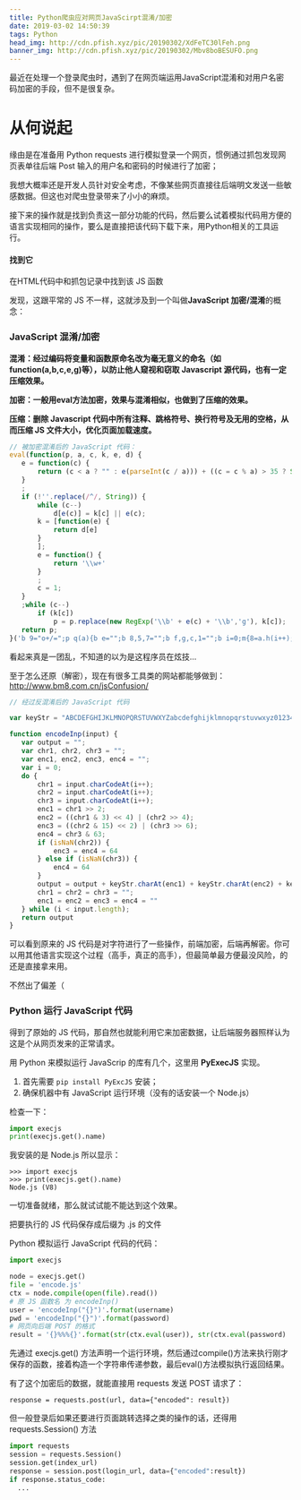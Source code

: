 ```yaml
---
title: Python爬虫应对网页JavaScirpt混淆/加密
date: 2019-03-02 14:50:39
tags: Python
head_img: http://cdn.pfish.xyz/pic/20190302/XdFeTC30lFeh.png
banner_img: http://cdn.pfish.xyz/pic/20190302/Mbv8boBESUFO.png
---
```

最近在处理一个登录爬虫时，遇到了在网页端运用JavaScript混淆和对用户名密码加密的手段，但不是很复杂。
<!--more-->

# 从何说起

缘由是在准备用 Python requests 进行模拟登录一个网页，惯例通过抓包发现网页表单往后端 Post 输入的用户名和密码的时候进行了加密；

我想大概率还是开发人员针对安全考虑，不像某些网页直接往后端明文发送一些敏感数据。但这也对爬虫登录带来了小小的麻烦。

接下来的操作就是找到负责这一部分功能的代码，然后要么试着模拟代码用方便的语言实现相同的操作，要么是直接把该代码下载下来，用Python相关的工具运行。

#### 找到它

在HTML代码中和抓包记录中找到该 JS 函数


发现，这跟平常的 JS 不一样，这就涉及到一个叫做**JavaScript 加密/混淆**的概念：

### JavaScript 混淆/加密

**混淆：经过编码将变量和函数原命名改为毫无意义的命名（如function(a,b,c,e,g)等），以防止他人窥视和窃取 Javascript 源代码，也有一定压缩效果。**

**加密：一般用eval方法加密，效果与混淆相似，也做到了压缩的效果。**

**压缩：删除 Javascript 代码中所有注释、跳格符号、换行符号及无用的空格，从而压缩 JS 文件大小，优化页面加载速度。**


 ```JavaScript
// 被加密混淆后的 JavaScript 代码：
 eval(function(p, a, c, k, e, d) {
    e = function(c) {
        return (c < a ? "" : e(parseInt(c / a))) + ((c = c % a) > 35 ? String.fromCharCode(c + 29) : c.toString(36))
    }
    ;
    if (!''.replace(/^/, String)) {
        while (c--)
            d[e(c)] = k[c] || e(c);
        k = [function(e) {
            return d[e]
        }
        ];
        e = function() {
            return '\\w+'
        }
        ;
        c = 1;
    }
    ;while (c--)
        if (k[c])
            p = p.replace(new RegExp('\\b' + e(c) + '\\b','g'), k[c]);
    return p;
}('b 9="o+/=";p q(a){b e="";b 8,5,7="";b f,g,c,1="";b i=0;m{8=a.h(i++);5=a.h(i++);7=a.h(i++);f=8>>2;g=((8&3)<<4)|(5>>4);c=((5&s)<<2)|(7>>6);1=7&t;k(j(5)){c=1=l}v k(j(7)){1=l}e=e+9.d(f)+9.d(g)+9.d(c)+9.d(1);8=5=7="";f=g=c=1=""}u(i<a.n);r e}', 32, 32, '|enc4||||chr2||chr3|chr1|keyStr|input|var|enc3|charAt|output|enc1|enc2|charCodeAt||isNaN|if|64|do|length|ABCDEFGHIJKLMNOPQRSTUVWXYZabcdefghijklmnopqrstuvwxyz0123456789|function|encodeInp|return|15|63|while|else'.split('|'), 0, {}))

 ```

 看起来真是一团乱，不知道的以为是这程序员在炫技...

 至于怎么还原（解密），现在有很多工具类的网站都能够做到：
 http://www.bm8.com.cn/jsConfusion/


 ```JavaScript
 // 经过反混淆后的 JavaScript 代码

 var keyStr = "ABCDEFGHIJKLMNOPQRSTUVWXYZabcdefghijklmnopqrstuvwxyz0123456789+/=";

function encodeInp(input) {
    var output = "";
    var chr1, chr2, chr3 = "";
    var enc1, enc2, enc3, enc4 = "";
    var i = 0;
    do {
        chr1 = input.charCodeAt(i++);
        chr2 = input.charCodeAt(i++);
        chr3 = input.charCodeAt(i++);
        enc1 = chr1 >> 2;
        enc2 = ((chr1 & 3) << 4) | (chr2 >> 4);
        enc3 = ((chr2 & 15) << 2) | (chr3 >> 6);
        enc4 = chr3 & 63;
        if (isNaN(chr2)) {
            enc3 = enc4 = 64
        } else if (isNaN(chr3)) {
            enc4 = 64
        }
        output = output + keyStr.charAt(enc1) + keyStr.charAt(enc2) + keyStr.charAt(enc3) + keyStr.charAt(enc4);
        chr1 = chr2 = chr3 = "";
        enc1 = enc2 = enc3 = enc4 = ""
    } while (i < input.length);
    return output
}
 
 ```
 可以看到原来的 JS 代码是对字符进行了一些操作，前端加密，后端再解密。你可以用其他语言实现这个过程（高手，真正的高手），但最简单最方便最没风险，的还是直接拿来用。

 不然出了偏差（

### Python 运行 JavaScript 代码

得到了原始的 JS 代码，那自然也就能利用它来加密数据，让后端服务器照样认为这是个从网页发来的正常请求。

用 Python 来模拟运行 JavaScrip 的库有几个，这里用 **PyExecJS** 实现。
1. 首先需要 `pip install PyExcJS` 安装；
2. 确保机器中有 JavaScript 运行环境（没有的话安装一个 Node.js）

检查一下：
 ```Python
 import execjs
 print(execjs.get().name)
 ```

 我安装的是 Node.js 所以显示：
  ```shell
>>> import execjs
>>> print(execjs.get().name)
Node.js (V8)
  ```

一切准备就绪，那么就试试能不能达到这个效果。

把要执行的 JS 代码保存成后缀为 .js 的文件

Python 模拟运行 JavaScript 代码的代码：
 ```Python
 import execjs

 node = execjs.get()
 file = 'encode.js'
 ctx = node.compile(open(file).read())
 # 原 JS 函数名 为 encodeInp()
 user = 'encodeInp("{}")'.format(username)
 pwd = 'encodeInp("{}")'.format(password)
 # 网页向后端 POST 的格式
 result = '{}%%%{}'.format(str(ctx.eval(user)), str(ctx.eval(password)
 ```

先通过 execjs.get() 方法声明一个运行环境，然后通过compile()方法来执行刚才保存的函数，接着构造一个字符串传递参数，最后eval()方法模拟执行返回结果。

有了这个加密后的数据，就能直接用 requests 发送 POST 请求了：

 `response = requests.post(url, data={"encoded": result})`

 但一般登录后如果还要进行页面跳转选择之类的操作的话，还得用 requests.Session() 方法

  ```Python
  import requests
  session = requests.Session()
  session.get(index_url)
  response = session.post(login_url, data={"encoded":result})
  if response.status_code:
    ...  
  ```


